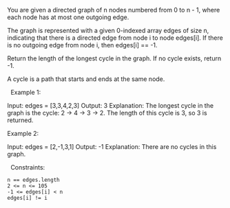 You are given a directed graph of n nodes numbered from 0 to n - 1, where each node has at most one outgoing edge.

The graph is represented with a given 0-indexed array edges of size n, indicating that there is a directed edge from node i to node edges[i]. If there is no outgoing edge from node i, then edges[i] == -1.

Return the length of the longest cycle in the graph. If no cycle exists, return -1.

A cycle is a path that starts and ends at the same node.

 
Example 1:

Input: edges = [3,3,4,2,3]
Output: 3
Explanation: The longest cycle in the graph is the cycle: 2 -> 4 -> 3 -> 2.
The length of this cycle is 3, so 3 is returned.


Example 2:

Input: edges = [2,-1,3,1]
Output: -1
Explanation: There are no cycles in this graph.


 
Constraints:


	n == edges.length
	2 <= n <= 105
	-1 <= edges[i] < n
	edges[i] != i

